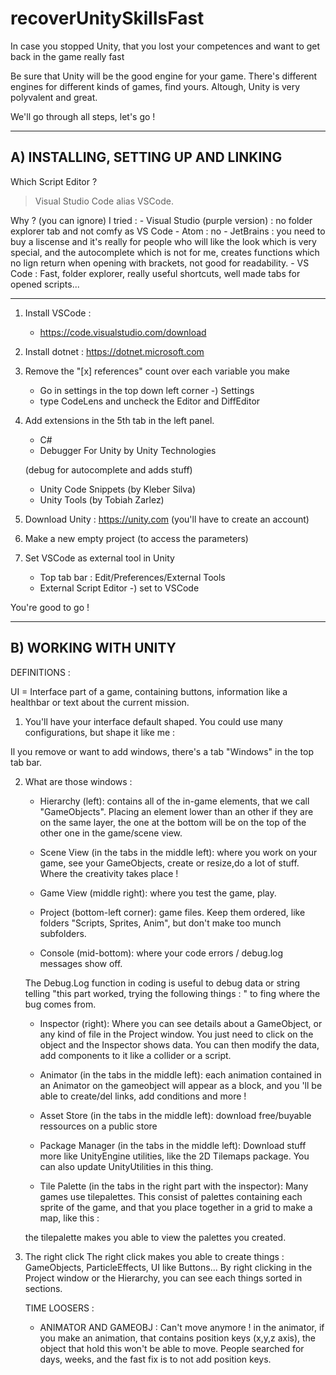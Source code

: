 # recoverUnitySkillsFast
 In case you stopped Unity, that you lost your competences and want to get back in the game really fast 

Be sure that Unity will be the good engine for your game. There's different engines for different kinds of games, find yours. Altough, Unity is very polyvalent and great.

We'll go through all steps, let's go !

---------------------------------------
**A) INSTALLING, SETTING UP AND LINKING**
---------------------------------------
Which Script Editor ?
>Visual Studio Code alias VSCode. 

Why ? (you can ignore)
I tried :
    - Visual Studio (purple version) : no folder explorer tab and not comfy as VS Code
    - Atom : no
    - JetBrains : you need to buy a liscense and it's really for people who will like the look which is very special, and the autocomplete which is not for me, creates functions which no lign return when opening with brackets, not good for readability.
    - VS Code : Fast, folder explorer, really useful shortcuts, well made tabs for opened scripts...

---------------------------------------

1. Install VSCode :
    - https://code.visualstudio.com/download

2. Install dotnet : https://dotnet.microsoft.com

3. Remove the "[x] references" count over each variable you make
    - Go in settings in the top down left corner -) Settings
    - type CodeLens and uncheck the Editor and DiffEditor

3. Add extensions in the 5th tab in the left panel.
    - C#
    - Debugger For Unity by Unity Technologies

    (debug for autocomplete and adds stuff)
    - Unity Code Snippets (by Kleber Silva) 
    - Unity Tools (by Tobiah Zarlez)

4. Download Unity : https://unity.com (you'll have to create an account)

5. Make a new empty project (to access the parameters)

4. Set VSCode as external tool in Unity
    - Top tab bar : Edit/Preferences/External Tools
    - External Script Editor -) set to VSCode

You're good to go ! 

---------------------------------------
**B) WORKING WITH UNITY**
---------------------------------------
DEFINITIONS :

UI = Interface part of a game, containing buttons, information like a healthbar or text about the current mission.
1. You'll have your interface default shaped. You could use many configurations, but shape it like me :

Il you remove or want to add windows, there's a tab "Windows" in the top tab bar.

2. What are those windows :

    - Hierarchy (left): 
    contains all of the in-game elements, that we call "GameObjects". Placing an element lower than an other if they are on the same layer, the one at the bottom will be on the top of the other one in the game/scene view.

    - Scene View (in the tabs in the middle left): 
    where you work on your game, see your GameObjects, create or resize,do a lot of stuff. Where the creativity takes place !

    - Game View (middle right): 
    where you test the game, play.

    - Project (bottom-left corner): 
    game files. Keep them ordered, like folders "Scripts, Sprites, Anim", but don't make too munch subfolders.

    - Console (mid-bottom): 
    where your code errors / debug.log messages show off. 
    
    The Debug.Log function in coding is useful to debug data or string telling "this part worked, trying the following things : " to fing where the bug comes from.

    - Inspector (right): 
    Where you can see details about a GameObject, or any kind of file in the Project window. You just need to click on the object and the Inspector shows data. You can then modify the data, add components to it like a collider or a script.


    - Animator (in the tabs in the middle left): 
    each animation contained in an Animator on the gameobject will appear as a block, and you 'll be able to create/del links, add conditions and more !

    - Asset Store (in the tabs in the middle left): 
    download free/buyable ressources on a public store

    - Package Manager (in the tabs in the middle left): 
    Download stuff more like UnityEngine utilities, like the 2D Tilemaps package. You can also update UnityUtilities in this thing.

    - Tile Palette (in the tabs in the right part with the inspector): 
    Many games use tilepalettes. This consist of palettes containing each sprite of the game, and that you place together in a grid to make a map, like this :


    the tilepalette makes you able to view the palettes you created.

3. The right click
The right click makes you able to create things : GameObjects, ParticleEffects, UI like Buttons... By right clicking in the Project window or the Hierarchy, you can see each things sorted in sections.

    TIME LOOSERS :
    - ANIMATOR AND GAMEOBJ : Can't move anymore !
        in the animator, if you make an animation, that contains position keys (x,y,z axis), the object that hold this won't be able to move. People searched for days, weeks, and the fast fix is to not add position keys.

